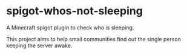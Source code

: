 # spigot-whos-not-sleeping
A Minecraft spigot plugin to check who is sleeping.

This project aims to help small communities find out the single person keeping the server awake.
